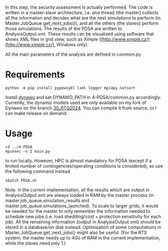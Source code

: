 In this step, the security assessment is actually performed. The code is written in a master-slave architecture, i.e. one thread (the master) collects all the information and decides what are the next simulations to perform (in Master.JobQueue.get_next_jobs()), and all the others (the slaves) perform those simulations. The results of the PDSA are written to AnalysisOutput.xml. These results can be visualised using software that shows XML files in grid view, such as Ximple ([http://www.ximple.cz/](http://www.ximple.cz/), Windows only).

All the main parameters of the analysis are defined in common.py

# Requirements

```
python -m pip install pypowsybl lxml logger mpi4py natsort
```

Install [dynawo](https://dynawo.github.io/) and set DYNAWO_PATH in 4-PDSA/common.py accordingly. Currently, the dynamic models used are only available on my fork of Dynawo on the branch [30_RTQ2024](https://github.com/FredericSabot/dynawo/tree/30_RTS2024). You can compile it from source, or I can make release on demand.


# Usage

```
cd ../4-PDSA
mpiexec -n 2 main.py
```

to run locally. However, HPC is almost mandatory for PDSA (except if a limited number of contingencies/operating conditions is considered), so use the following command instead

```
sbatch PDSA.sh
```

Note: in the current implementation, all the results which are output in AnalysisOutput.xml are always loaded in RAM by the master process (in master.job_queue.simulation_results and master.job_queue.simulations_launched). To scale to larger grids, it would be needed for the master to only remember the information needed to schedule new jobs (i.e. load shedding/cost + protection sensitivity for each job). All the remaining information (output in AnalysisOutput.xml) should be stored in a database/on disk instead. Optimisation of some computations in Master.JobQueue.get_next_jobs() might also be useful. (For the RTS system, the master needs up to 4Go of RAM in the current implementation, while the slaves need only 1.)
